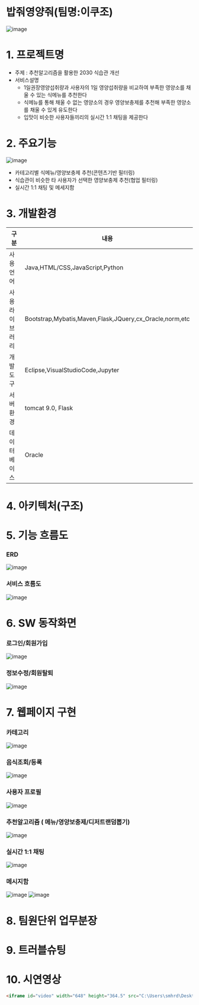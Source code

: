 # 밥줘영양줘(팀명:이쿠조)


![image](https://user-images.githubusercontent.com/106305465/183359222-0f82ccc1-93ab-4d23-bf69-8fe2785da3e3.png)


# 1. 프로젝트명
* 주제 : 추천알고리즘을 활용한 2030 식습관 개선
* 서비스설명 
  * 1일권장영양섭취량과 사용자의 1일 영양섭취량을 비교하여 부족한 영양소를 채울 수 있는 식메뉴를 추천한다
  * 식메뉴를 통해 채울 수 없는 영양소의 경우 영양보충제를 추천해 부족한 영양소를 채울 수 있게 유도한다
  * 입맛이 비슷한 사용자들끼리의 실시간 1:1 채팅을 제공한다
  
  
# 2. 주요기능
![image](https://user-images.githubusercontent.com/106305465/183537037-398670ef-60b3-4be9-baa9-e7ca726a032c.png)


* 카테고리별 식메뉴/영양보충제 추천(콘텐츠기반 필터링)
* 식습관이 비슷한 타 사용자가 선택한 영양보충제 추천(협업 필터링)
* 실시간 1:1 채팅 및 메세지함


# 3. 개발환경
구분|내용
---|---|
사용언어|Java,HTML/CSS,JavaScript,Python
사용 라이브러리| Bootstrap,Mybatis,Maven,Flask,JQuery,cx_Oracle,norm,etc
개발도구|Eclipse,VisualStudioCode,Jupyter
서버환경| tomcat 9.0, Flask
데이터베이스|Oracle


# 4. 아키텍처(구조)


# 5. 기능 흐름도

### ERD
![image](https://user-images.githubusercontent.com/106305465/183364502-01a54d58-bc9b-4da1-bdf6-8128e3f915b6.png)

### 서비스 흐름도
![image](https://user-images.githubusercontent.com/106305465/183364928-6ef057d3-050b-4d1d-ae1e-11130dee15b4.png)

# 6. SW 동작화면

### 로그인/회원가입
![image](https://user-images.githubusercontent.com/106305465/183537084-7be45f92-93cd-4a4e-8c8e-05745c93ea24.png)

### 정보수정/회원탈퇴
![image](https://user-images.githubusercontent.com/106305465/183537103-9e1d7868-8d15-4b3d-aa3f-9ab26448090d.png)


# 7. 웹페이지 구현

### 카테고리
![image](https://user-images.githubusercontent.com/106305465/183537146-91554b09-d83f-49f3-838b-70bb0389f63a.png)

### 음식조회/등록
![image](https://user-images.githubusercontent.com/106305465/183537169-4f6af52b-99f5-4b03-a11e-4a7e1a0fd6a0.png)

### 사용자 프로필 
![image](https://user-images.githubusercontent.com/106305465/183537201-c843b6de-49a8-4e9b-a5a2-b1be243541e6.png)

### 추천알고리즘 ( 메뉴/영양보충제/디저트랜덤뽑기)
![image](https://user-images.githubusercontent.com/106305465/183537273-fffa16b9-8c2f-412d-990c-80a6880f59f4.png)

### 실시간 1:1 채팅
![image](https://user-images.githubusercontent.com/106305465/183537591-42325893-175d-485f-915a-cd010a4e8b0c.png)

### 메시지함
![image](https://user-images.githubusercontent.com/106305465/183537600-d9300d45-e90f-4ff2-9a9d-6286ffce012f.png)
![image](https://user-images.githubusercontent.com/106305465/183537607-5e4e1c86-11ed-4218-9d0e-d2958ce19267.png)

# 8. 팀원단위 업무분장
# 9. 트러블슈팅
# 10. 시연영상
```html
<iframe id="video" width="648" height="364.5" src="C:\Users\smhrd\Desktop\vllo.mp4" frameborder="0"> </iframe>
```
